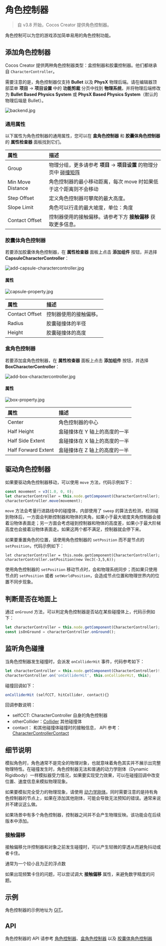 # 角色控制器

> 自 v3.8 开始，Cocos Creator 提供角色控制器。

角色控制可以为您的游戏添加简单易用的角色控制功能。

## 添加角色控制器

Cocos Creator 提供两种角色控制器类型：盒控制器和胶囊控制器。他们都继承自 `CharacterController`。

需要注意的是，角色控制器仅支持 **Bullet** 以及 **PhysX** 物理后端。请在编辑器顶部菜单 **项目** -> **项目设置** 中的 **功能剪裁** 分页中找到 **物理系统**，并将物理后端修改为 **Bullet Based Physics System** 或 **PhysX Based Physics System**（默认的物理后端是 Bullet）。

![backend.jpg](index/backend.jpg)

### 通用属性

以下属性为角色控制器的通用属性，您可以在 **盒角色控制器** 和 **胶囊体角色控制器** 的 **属性检查器** 面板找到它们。

| 属性 | 描述 |
| :-- | :-- |
| Group | 物理分组，更多请参考 **项目** -> **项目设置** 的物理分页中 [碰撞矩阵](../physics-group-mask.md) |
| Min Move Distance | 角色控制器的最小移动距离，每次 move 时如果低于这个距离则不会移动|
| Step Offset | 定义角色控制器可攀爬的最大高度。 |
| Slope Limit | 角色可以行走的最大坡度，单位：角度 |
| Contact Offset | 控制器使用的接触偏移。请参考下方 **接触偏移** 获取更多信息。|

### 胶囊体角色控制器

若要添加胶囊体角色控制器，在 **属性检查器** 面板上点击 **添加组件** 按钮，并选择 **CapsuleCharacterController**：

![add-capsule-charactercontroller.jpg](./index/add-capsule-charactercontroller.jpg)

#### 属性

![capsule-property.jpg](index/capsule-property.jpg)

| 属性 | 描述 |
| :--- | :---- |
| Contact Offset | 控制器使用的接触偏移。|
| Radius  | 胶囊碰撞体的半径 |
| Height | 胶囊碰撞体的高度 |

### 盒角色控制器

若要添加盒角色控制器，在 **属性检查器** 面板上点击 **添加组件** 按钮，并选择 **BoxCharacterController**：

![add-box-charactercontroller.jpg](./index/add-box-charactercontroller.jpg)

#### 属性

![box-property.jpg](index/box-property.jpg)

| 属性 | 描述 |
| :--- | :---- |
| Center  | 角色控制器的中心
| Half Height  | 盒碰撞体在 Y 轴上的高度的一半 |
| Half Side Extent | 盒碰撞体在 X 轴上的高度的一半 |
| Half Forward Extent | 盒碰撞体在 Z 轴上的高度的一半 |

## 驱动角色控制器

如果要驱动角色控制器移动，可以使用 `move` 方法，代码示例如下：

```ts
const movement = v3(1.0, 0, 0);
let characterController = this.node.getComponent(CharacterController);
characterController.move(movement);
```

`move` 方法会考量行进路线中的碰撞体，内部使用了 `sweep` 的算法去检测，检测碰到物体后，一方面会判断控制器和物体的夹角，如果小于最大坡度夹角控制器会接着沿物体表面走；另一方面会考虑碰到控制器和物体的高度差，如果小于最大阶梯高度也会接着沿物体表面走。如果这两个都不满足，控制器就会停下来。

如果要重置角色的位置，请使用角色控制器的 `setPosition` 而不是节点的 `setPosition`，代码示例如下：

```
let characterController = this.node.getComponent(CharacterController);
characterController.setPosition(new Vec3(-3,5,6));
```

使用角色控制器的 `setPosition` 移动节点时，会和物理系统同步；而如果只使用节点的 `setPosition` 或者 `setWorldPosition`，会造成节点位置和物理世界内的位置不同步现象。

## 判断是否在地面上

通过 `onGround` 方法，可以判定角色控制器是否站在某些碰撞体上，代码示例如下：

```ts
let characterController = this.node.getComponent(CharacterController);
const isOnGround = characterController.onGround();
```

## 监听角色碰撞

当角色控制器发生碰撞时，会派发 `onColliderHit` 事件，代码参考如下：

```ts
let characterController = this.node.getComponent(CharacterController)!;
characterController.on('onColliderHit', this.onColliderHit, this);
```

碰撞回调如下：

```ts
onColliderHit (selfCCT, hitCollider, contact){}
```

回调参数说明：

- selfCCT: CharacterController 自身的角色控制器
- otherCollider：[Collider](../physics-collider.md) 其他碰撞体
- contact： 和其他碰撞体碰撞时的接触信息， API 参考：[CharacterControllerContact](__APIDOC__/api/en/classes/CharacterControllerContact.html)

## 细节说明

模拟角色时，角色通常不是完全的物理对象，也就意味着角色其实并不展示出完整物理特性。在碰撞发生时，角色控制器无法和普通的动力学刚体（Dynamic Rigidbody）一样模拟器受力情况，如果要实现受力效果，可以在碰撞回调中改变位置、速度信息来模拟物理现象。

如果要模拟完全受力的物理现象，请使用 [动力学刚体](../physics-rigidbody.md)。同时需要注意的是持有角色控制器的节点上，如果在添加其他刚体，可能会导致无法预知的错误。通常来说并不建议这么做。

如果场景中有多个角色控制器，控制器之间并不会产生物理反映。该功能会在后续版本中添加。

### 接触偏移

接触偏移允许控制器和对象之前发生碰撞时，可以产生轻微的穿透从而避免抖动或者卡住。

通常为一个较小且为正的浮点数

如果出现频繁卡住的问题，可以尝试调大 **接触偏移** 属性，来避免数字精度的问题。

## 示例

角色控制器的示例地址为 [GIT](https://github.com/cocos/cocos-example-projects)。

## API

角色控制器的 API 请参考 [角色控制器](__APIDOC__/api/en/classes/charactercontroller.html)、[盒角色控制器](__APIDOC__/api/en/classes/boxcharactercontroller.html) 以及 [胶囊体角色控制器](__APIDOC__/api/en/classes/capsulecharactercontroller.html)
